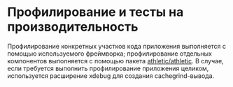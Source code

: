 # Профилирование и тесты на производительность

Профилирование конкретных участков кода приложения выполняется с помощью
используемого фреймворка; профилирование отдельных компонентов
выполняется с помощью пакета [athletic/athletic][]. В случае, если
требуется выполнить профилирование приложения целиком, используется
расширение xdebug для создания cachegrind-вывода.

   [athletic/athletic]: https://packagist.org/packages/athletic/athletic
